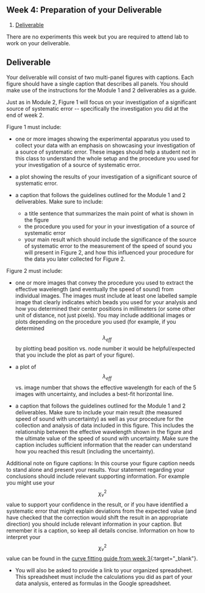 ## Week 4: Preparation of your Deliverable

1. [Deliverable](#deliverable)

There are no experiments this week but you are required to attend lab to work on your deliverable.

## Deliverable

Your deliverable will consist of two multi-panel figures with  captions. Each figure should have a single caption that describes all panels. You should make use of the instructions for the Module 1 and 2 deliverables as a guide.

Just as in Module 2, Figure 1 will focus on your investigation of a significant source of systematic error -- specifically the investigation you did at the end of week 2.

Figure 1 must include:

+ one or more images showing the experimental apparatus you used to collect your data with an emphasis on showcasing your investigation of a source of systematic error. These images should help a student not in this class to understand the whole setup and the procedure you used for your investigation of a source of systematic error.

+ a plot showing the results of your investigation of a significant source of systematic error.

+ a caption that follows the guidelines outlined for the Module 1 and 2 deliverables. Make sure to include:
    - a title sentence that summarizes the main point of what is shown in the figure
    - the procedure you used for your in your investigation of a source of systematic error
    - your main result which should include the significance of the source of systematic error to the measurement of the speed of sound you will present in Figure 2, and how this influenced your procedure for the data you later collected for Figure 2. 

Figure 2 must include:

+ one or more images that convey the procedure you used to extract the effective wavelength (and eventually the speed of sound) from individual images. The images must include at least one labelled sample image that clearly indicates which beads you used for your analysis and how you determined their center positions in millimeters (or some other unit of distance, not just pixels). You may include additional images or plots depending on the procedure you used (for example, if you determined $$\lambda_{eff}$$ by plotting bead position vs. node number it would be helpful/expected that you include the plot as part of your figure).

+ a plot of $$\lambda_{eff}$$ vs. image number that shows the effective wavelength for each of the 5 images with uncertainty, and includes a best-fit horizontal line.

+ a caption that follows the guidelines outlined for the Module 1 and 2 deliverables. Make sure to include your main result (the measured speed of sound with uncertainty) as well as your procedure for the collection and analysis of data included in this figure.  This includes the relationship between the effective wavelength shown in the figure and the ultimate value of the speed of sound with uncertainty. Make sure the caption includes sufficient information that the reader can understand how you reached this result (including the uncertainty).

Additional note on figure captions: In this course your figure caption needs to stand alone and present your results. Your statement regarding your conclusions should include relevant supporting information. For example you might use your $$\chi_{\nu}^2$$ value to support your confidence in the result, or if you have identified a systematic error that might explain deviations from the expected value (and have checked that the correction would shift the result in an appropriate direction) you should include relevant information in your caption. But remember it is a caption, so keep all details concise. Information on how to interpret your $$\chi_\nu^2$$ value can be found in the [curve fitting guide from week 3](curve-fitting){:target="_blank"}.

+ You will also be asked to provide a link to your organized spreadsheet. This spreadsheet must include the calculations you did as part of your data analysis, entered as formulas in the Google spreadsheet.


